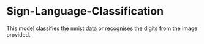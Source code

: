 # Sign-Language-Classification
This model classifies the mnist data or recognises the digits from the image provided.
